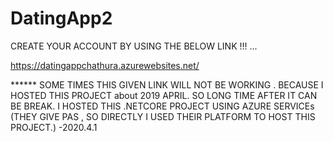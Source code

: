 # DatingApp2

 
CREATE YOUR ACCOUNT BY USING THE BELOW LINK !!! ...

https://datingappchathura.azurewebsites.net/

****** SOME TIMES THIS GIVEN LINK WILL NOT BE WORKING . BECAUSE I HOSTED THIS PROJECT about 2019 APRIL. SO LONG TIME AFTER IT CAN BE BREAK. I HOSTED THIS .NETCORE PROJECT USING AZURE SERVICEs (THEY GIVE PAS , SO DIRECTLY I USED THEIR PLATFORM TO HOST THIS PROJECT.) -2020.4.1
